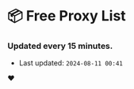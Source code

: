 # :package: Free Proxy List
### Updated every 15 minutes.

- Last updated: `2024-08-11 00:41`

:heart:

